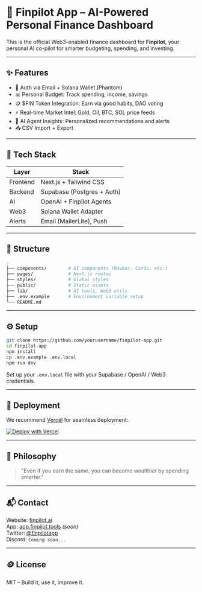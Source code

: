# 🧠 Finpilot App – AI-Powered Personal Finance Dashboard

This is the official Web3-enabled finance dashboard for **Finpilot**, your personal AI co-pilot for smarter budgeting, spending, and investing.

---

## ✨ Features

- 🔐 Auth via Email + Solana Wallet (Phantom)
- 📊 Personal Budget: Track spending, income, savings
- 🪙 $FIN Token Integration: Earn via good habits, DAO voting
- ⚡ Real-time Market Intel: Gold, Oil, BTC, SOL price feeds
- 🤖 AI Agent Insights: Personalized recommendations and alerts
- 📥 CSV Import + Export

---

## 🔧 Tech Stack

| Layer     | Stack                     |
|-----------|---------------------------|
| Frontend  | Next.js + Tailwind CSS    |
| Backend   | Supabase (Postgres + Auth)|
| AI        | OpenAI + Finpilot Agents  |
| Web3      | Solana Wallet Adapter     |
| Alerts    | Email (MailerLite), Push  |

---

## 📁 Structure

```bash
.
├── components/        # UI components (Navbar, Cards, etc.)
├── pages/             # Next.js routes
├── styles/            # Global styles
├── public/            # Static assets
├── lib/               # AI tools, Web3 utils
├── .env.example       # Environment variable setup
└── README.md
```

---

## ⚙️ Setup

```bash
git clone https://github.com/yourusername/finpilot-app.git
cd finpilot-app
npm install
cp .env.example .env.local
npm run dev
```

Set up your `.env.local` file with your Supabase / OpenAI / Web3 credentials.

---

## 🚀 Deployment

We recommend [Vercel](https://vercel.com/) for seamless deployment:

[![Deploy with Vercel](https://vercel.com/button)](https://vercel.com/new)

---

## 🧠 Philosophy

> "Even if you earn the same, you can become wealthier by spending smarter."

---

## 📬 Contact

Website: [finpilot.ai](https://finpilot.ai)  
App: [app.finpilot.tools](https://app.finpilot.tools) *(soon)*  
Twitter: [@finpilotapp](https://twitter.com/finpilotapp)  
Discord: `Coming soon...`

---

## 🪙 License

MIT – Build it, use it, improve it.
